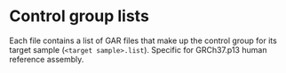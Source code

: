 # Control group lists
Each file contains a list of GAR files that make up the control group for its target sample (`<target sample>.list`). Specific for GRCh37.p13 human reference assembly.
